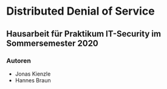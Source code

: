# Distributed Denial of Service

Hausarbeit für Praktikum IT-Security im Sommersemester 2020
---
### Autoren
- Jonas Kienzle
- Hannes Braun
